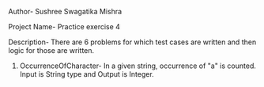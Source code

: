 Author- Sushree Swagatika Mishra

Project Name- Practice exercise 4

Description- There are 6 problems for which test cases are written and then logic for those are written.

1. OccurrenceOfCharacter- 
			In a given string, occurrence of "a" is counted. Input is String type and Output is Integer.
